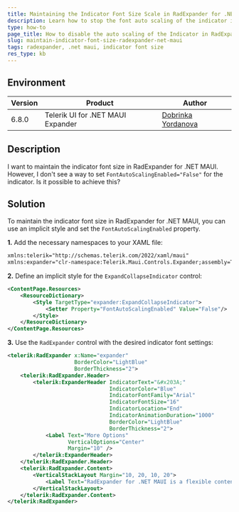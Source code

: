 ```yaml
---
title: Maintaining the Indicator Font Size Scale in RadExpander for .NET MAUI
description: Learn how to stop the font auto scaling of the indicator in RadExpander for .NET MAUI.
type: how-to
page_title: How to disable the auto scaling of the Indicator in RadExpander for .NET MAUI
slug: maintain-indicator-font-size-radexpander-net-maui
tags: radexpander, .net maui, indicator font size
res_type: kb
---
```


## Environment

| Version | Product | Author | 
| --- | --- | ---- | 
| 6.8.0 | Telerik UI for .NET MAUI Expander | [Dobrinka Yordanova](https://www.telerik.com/blogs/author/dobrinka-yordanova)| 

## Description

I want to maintain the indicator font size in RadExpander for .NET MAUI. However, I don't see a way to set `FontAutoScalingEnabled="False"` for the indicator. Is it possible to achieve this?

## Solution

To maintain the indicator font size in RadExpander for .NET MAUI, you can use an implicit style and set the `FontAutoScalingEnabled` property. 

**1.** Add the necessary namespaces to your XAML file:

```xml
xmlns:telerik="http://schemas.telerik.com/2022/xaml/maui"
xmlns:expander="clr-namespace:Telerik.Maui.Controls.Expander;assembly=Telerik.Maui.Controls"
```

**2.** Define an implicit style for the `ExpandCollapseIndicator` control:

```xml
<ContentPage.Resources>
    <ResourceDictionary>
        <Style TargetType="expander:ExpandCollapseIndicator">
            <Setter Property="FontAutoScalingEnabled" Value="False"/>
        </Style>
    </ResourceDictionary>
</ContentPage.Resources>
```

**3.** Use the `RadExpander` control with the desired indicator font settings:

```xml
<telerik:RadExpander x:Name="expander"
                     BorderColor="LightBlue"
                     BorderThickness="2">
    <telerik:RadExpander.Header>
        <telerik:ExpanderHeader IndicatorText="&#x203A;"
                                IndicatorColor="Blue"
                                IndicatorFontFamily="Arial"
                                IndicatorFontSize="16"
                                IndicatorLocation="End"
                                IndicatorAnimationDuration="1000"
                                BorderColor="LightBlue"
                                BorderThickness="2">
            <Label Text="More Options"
                   VerticalOptions="Center"
                   Margin="10" />
        </telerik:ExpanderHeader>
    </telerik:RadExpander.Header>
    <telerik:RadExpander.Content>
        <VerticalStackLayout Margin="10, 20, 10, 20">
            <Label Text="RadExpander for .NET MAUI is a flexible content control that helps you save screen space." HeightRequest="50" />
        </VerticalStackLayout>
    </telerik:RadExpander.Content>
</telerik:RadExpander>
```
